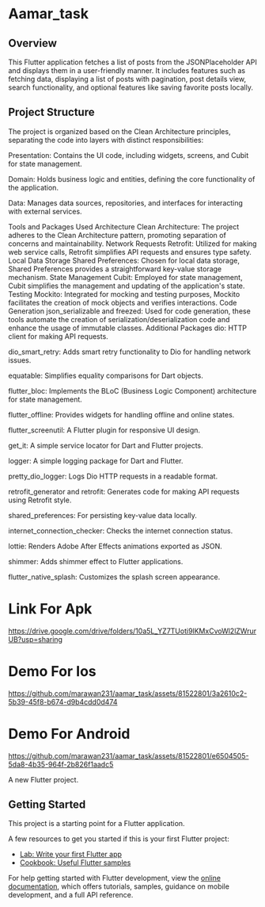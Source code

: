 # Aamar_task

## Overview
This Flutter application fetches a list of posts from the JSONPlaceholder API and displays them in a user-friendly manner. It includes features such as fetching data, displaying a list of posts with pagination, post details view, search functionality, and optional features like saving favorite posts locally.

## Project Structure
The project is organized based on the Clean Architecture principles, separating the code into layers with distinct responsibilities:

Presentation: Contains the UI code, including widgets, screens, and Cubit for state management.

Domain: Holds business logic and entities, defining the core functionality of the application.

Data: Manages data sources, repositories, and interfaces for interacting with external services.

Tools and Packages Used
Architecture
Clean Architecture: The project adheres to the Clean Architecture pattern, promoting separation of concerns and maintainability.
Network Requests
Retrofit: Utilized for making web service calls, Retrofit simplifies API requests and ensures type safety.
Local Data Storage
Shared Preferences: Chosen for local data storage, Shared Preferences provides a straightforward key-value storage mechanism.
State Management
Cubit: Employed for state management, Cubit simplifies the management and updating of the application's state.
Testing
Mockito: Integrated for mocking and testing purposes, Mockito facilitates the creation of mock objects and verifies interactions.
Code Generation
json_serializable and freezed: Used for code generation, these tools automate the creation of serialization/deserialization code and enhance the usage of immutable classes.
Additional Packages
dio: HTTP client for making API requests.

dio_smart_retry: Adds smart retry functionality to Dio for handling network issues.

equatable: Simplifies equality comparisons for Dart objects.

flutter_bloc: Implements the BLoC (Business Logic Component) architecture for state management.

flutter_offline: Provides widgets for handling offline and online states.

flutter_screenutil: A Flutter plugin for responsive UI design.

get_it: A simple service locator for Dart and Flutter projects.

logger: A simple logging package for Dart and Flutter.

pretty_dio_logger: Logs Dio HTTP requests in a readable format.

retrofit_generator and retrofit: Generates code for making API requests using Retrofit style.

shared_preferences: For persisting key-value data locally.

internet_connection_checker: Checks the internet connection status.

lottie: Renders Adobe After Effects animations exported as JSON.

shimmer: Adds shimmer effect to Flutter applications.

flutter_native_splash: Customizes the splash screen appearance.



# Link For Apk 
https://drive.google.com/drive/folders/10a5L_YZ7TUoti9lKMxCvoWl2lZWrurUB?usp=sharing
# Demo For Ios 

https://github.com/marawan231/aamar_task/assets/81522801/3a2610c2-5b39-45f8-b674-d9b4cdd0d474

# Demo For Android 
https://github.com/marawan231/aamar_task/assets/81522801/e6504505-5da8-4b35-964f-2b826f1aadc5



A new Flutter project.

## Getting Started

This project is a starting point for a Flutter application.

A few resources to get you started if this is your first Flutter project:

- [Lab: Write your first Flutter app](https://docs.flutter.dev/get-started/codelab)
- [Cookbook: Useful Flutter samples](https://docs.flutter.dev/cookbook)

For help getting started with Flutter development, view the
[online documentation](https://docs.flutter.dev/), which offers tutorials,
samples, guidance on mobile development, and a full API reference.
